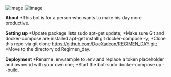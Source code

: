 ![image](https://user-images.githubusercontent.com/89480428/144661067-b38e6a2a-d0ef-4683-abcb-f0481a79edc7.png) ![image](https://user-images.githubusercontent.com/89480428/144661136-8c44d95b-20b3-483a-8071-801f8f29a077.png)

**About**
  *This bot is for a person who wants to make his day more productive.

**Setting up**
  *Update package lists sudo apt-get update;
  *Make sure Git and docker-compose are installed apt-get install git docker-compose -y;
  *Clone this repo via git clone https://github.com/DocXadcon/REGIMEN_DAY.git;
  *Move to the directory cd Regimen_day.

**Deployment**
  *Rename .env.sample to .env and replace a token placeholder and owner id with your own one;
  *Start the bot: sudo docker-compose up --build.
